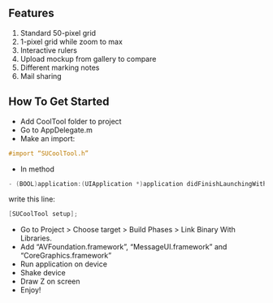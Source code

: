 ## Features
1) Standard 50-pixel grid
2) 1-pixel grid while zoom to max
3) Interactive rulers
4) Upload mockup from gallery to compare
5) Different marking notes
6) Mail sharing


## How To Get Started
-  Add CoolTool folder to project
-  Go to AppDelegate.m 
-  Make an import:

```objective-c
#import “SUCoolTool.h”
```

-  In method 

```objective-c
- (BOOL)application:(UIApplication *)application didFinishLaunchingWithOptions:(NSDictionary *)launchOptions
```

write this line: 

```objective-c
[SUCoolTool setup];
```

-  Go to Project > Choose target > Build Phases > Link Binary With Libraries.
-  Add “AVFoundation.framework”, “MessageUI.framework” and “CoreGraphics.framework”
-  Run application on device
-  Shake device
-  Draw Z on screen
-  Enjoy!